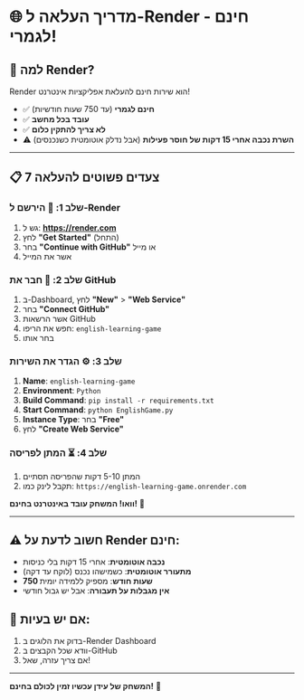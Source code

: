 # 🌐 מדריך העלאה ל-Render - חינם לגמרי!

## 🎯 למה Render?
Render הוא שירות חינם להעלאת אפליקציות אינטרנט!
- ✅ **חינם לגמרי** (עד 750 שעות חודשיות)
- ✅ **עובד בכל מחשב**
- ✅ **לא צריך להתקין כלום**
- ⚠️ **השרת נכבה אחרי 15 דקות של חוסר פעילות** (אבל נדלק אוטומטית כשנכנסים)

---

## 📋 7 צעדים פשוטים להעלאה

### שלב 1: 📝 הירשם ל-Render
1. גש ל: **https://render.com**
2. לחץ **"Get Started"** (התחל)
3. בחר **"Continue with GitHub"** או מייל
4. אשר את המייל

### שלב 2: 🔗 חבר את GitHub
1. ב-Dashboard, לחץ **"New"** > **"Web Service"**
2. בחר **"Connect GitHub"**
3. אשר הרשאות GitHub
4. חפש את הריפו: `english-learning-game`
5. בחר אותו

### שלב 3: ⚙️ הגדר את השירות
1. **Name**: `english-learning-game`
2. **Environment**: `Python`
3. **Build Command**: `pip install -r requirements.txt`
4. **Start Command**: `python EnglishGame.py`
5. **Instance Type**: בחר **"Free"**
6. לחץ **"Create Web Service"**

### שלב 4: ⏳ המתן לפריסה
1. המתן 5-10 דקות שהפריסה תסתיים
2. תקבל לינק כמו: `https://english-learning-game.onrender.com`

**וואו! המשחק עובד באינטרנט בחינם!** 🎉

---

## ⚠️ חשוב לדעת על Render חינם:
- **נכבה אוטומטית**: אחרי 15 דקות בלי כניסות
- **מתעורר אוטומטית**: כשמישהו נכנס (לוקח עד דקה)
- **750 שעות חודש**: מספיק ללמידה יומית
- **אין מגבלות על תעבורה**: אבל יש גבול חודשי

## 🔧 אם יש בעיות:
1. בדוק את הלוגים ב-Render Dashboard
2. וודא שכל הקבצים ב-GitHub
3. אם צריך עזרה, שאל!

---

**המשחק של עידן עכשיו זמין לכולם בחינם!** 🌟